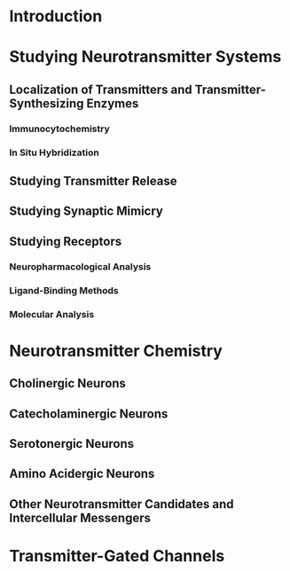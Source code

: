# Introduction

# Studying Neurotransmitter Systems

## Localization of Transmitters and Transmitter-Synthesizing Enzymes

### Immunocytochemistry

### In Situ Hybridization

## Studying Transmitter Release
## Studying Synaptic Mimicry
## Studying Receptors
### Neuropharmacological Analysis
### Ligand-Binding Methods
### Molecular Analysis

# Neurotransmitter Chemistry

## Cholinergic Neurons

## Catecholaminergic Neurons
## Serotonergic Neurons
## Amino Acidergic Neurons
## Other Neurotransmitter Candidates and Intercellular Messengers
# Transmitter-Gated Channels

## 
